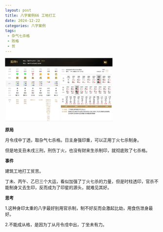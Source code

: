 ```yaml
---
layout: post
title: 八字案例66 工地打工
date: 2024-12-22
categories: 八字案例
tags:
 - 杂气七杀格
 - 败格
 - 贫
---
```


<img src="/images/bazi-example/bazi-example-66.PNG" width="70%">

**原局**

月令戌中丁透，取杂气七杀格。日主身强印重，可以正用丁火七杀制身。

但是地支丑未戌三刑，刑伤丁火，也没有财来生杀制印，就彻底败了七杀格。

**事件**

建筑工地打工贫苦。

丁未、丙午、乙巳三个大运，看似加强了丁火七杀的力量，但是时柱透印，官杀不能制身又去生印，反而成为了印星的源头，就难见其好。

**思考**

1.这种身印太重的八字最好别用官杀制，制不好反而会激起比劫，用食伤泄身最好。

2.不能成从格，是因为丁从月令戌中出，丁坐未有力。

